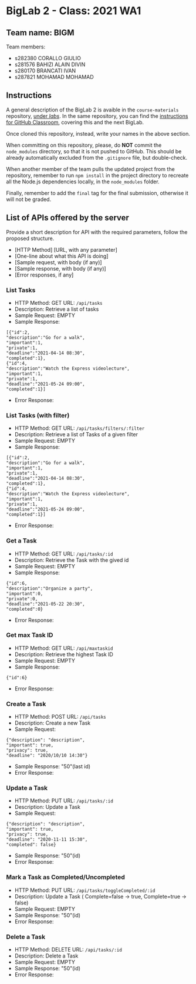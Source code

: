 # BigLab 2 - Class: 2021 WA1

## Team name: BIGM

Team members:
* s282380 CORALLO GIULIO
* s281576 BAHIZI ALAIN DIVIN
* s280170 BRANCATI IVAN
* s287821 MOHAMAD MOHAMAD

## Instructions

A general description of the BigLab 2 is avaible in the `course-materials` repository, [under _labs_](https://github.com/polito-WA1-AW1-2021/course-materials/tree/main/labs/BigLab2/BigLab2.pdf). In the same repository, you can find the [instructions for GitHub Classroom](https://github.com/polito-WA1-AW1-2021/course-materials/tree/main/labs/GH-Classroom-BigLab-Instructions.pdf), covering this and the next BigLab.

Once cloned this repository, instead, write your names in the above section.

When committing on this repository, please, do **NOT** commit the `node_modules` directory, so that it is not pushed to GitHub.
This should be already automatically excluded from the `.gitignore` file, but double-check.

When another member of the team pulls the updated project from the repository, remember to run `npm install` in the project directory to recreate all the Node.js dependencies locally, in the `node_modules` folder.

Finally, remember to add the `final` tag for the final submission, otherwise it will not be graded.

## List of APIs offered by the server

Provide a short description for API with the required parameters, follow the proposed structure.

* [HTTP Method] [URL, with any parameter]
* [One-line about what this API is doing]
* [Sample request, with body (if any)]
* [Sample response, with body (if any)]
* [Error responses, if any]

### List Tasks

* HTTP Method: GET URL: `/api/tasks`
* Description: Retrieve a list of tasks
* Sample Request: EMPTY
* Sample Response: 
```
[{"id":2,
"description":"Go for a walk",
"important":1,
"private":1,
"deadline":"2021-04-14 08:30",
"completed":1},
{"id":4,
"description":"Watch the Express videolecture",
"important":1,
"private":1,
"deadline":"2021-05-24 09:00",
"completed":1}]
```
* Error Response:

### List Tasks (with filter)

* HTTP Method: GET URL: `/api/tasks/filters/:filter`
* Description: Retrieve a list of Tasks of a given filter
* Sample Request: EMPTY
* Sample Response:
```
[{"id":2,
"description":"Go for a walk",
"important":1,
"private":1,
"deadline":"2021-04-14 08:30",
"completed":1},
{"id":4,
"description":"Watch the Express videolecture",
"important":1,
"private":1,
"deadline":"2021-05-24 09:00",
"completed":1}]
```
* Error Response:

### Get a Task 

* HTTP Method: GET URL: `/api/tasks/:id`
* Description: Retrieve the Task with the gived id
* Sample Request: EMPTY
* Sample Response:
```
{"id":6,
"description":"Organize a party",
"important":0,
"private":0,
"deadline":"2021-05-22 20:30",
"completed":0}
```
* Error Response:

### Get max Task ID

* HTTP Method: GET URL: `/api/maxtaskid`
* Description: Retrieve the highest Task ID
* Sample Request: EMPTY
* Sample Response:
```
{"id":6}
```
* Error Response:

### Create a Task

* HTTP Method: POST URL: `/api/tasks`
* Description: Create a new Task
* Sample Request:
```
{"description": "description", 
"important": true, 
"privacy": true, 
"deadline": "2020/10/10 14:30"}
```
* Sample Response: "50"(last id)
* Error Response:

### Update a Task

* HTTP Method: PUT URL: `/api/tasks/:id`
* Description: Update a Task
* Sample Request: 
```
{"description": "description", 
"important": true, 
"privacy": true, 
"deadline": "2020-11-11 15:30",
"completed": false}
```
* Sample Response: "50"(id)
* Error Response:

### Mark a Task as Completed/Uncompleted

* HTTP Method: PUT URL: `/api/tasks/toggleCompleted/:id`
* Description: Update a Task ( Complete=false -> true, Complete=true -> false)
* Sample Request: EMPTY
* Sample Response: "50"(id)
* Error Response:

### Delete a Task

* HTTP Method: DELETE URL: `/api/tasks/:id`
* Description: Delete a Task
* Sample Request: EMPTY
* Sample Response: "50"(id)
* Error Response:
